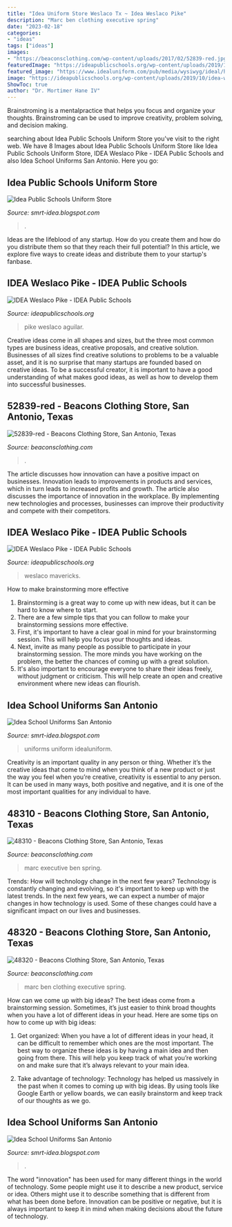 ```yaml
---
title: "Idea Uniform Store Weslaco Tx ~ Idea Weslaco Pike"
description: "Marc ben clothing executive spring"
date: "2023-02-18"
categories:
- "ideas"
tags: ["ideas"]
images:
- "https://beaconsclothing.com/wp-content/uploads/2017/02/52839-red.jpg"
featuredImage: "https://ideapublicschools.org/wp-content/uploads/2019/10/idea-kyle-mascot.png"
featured_image: "https://www.idealuniform.com/pub/media/wysiwyg/ideal/home-page-top-banner-mobile.jpg"
image: "https://ideapublicschools.org/wp-content/uploads/2019/10/idea-weslacopike-mascot.png"
ShowToc: true
author: "Dr. Mortimer Hane IV"
---
```



Brainstroming is a mentalpractice that helps you focus and organize your thoughts. Brainstroming can be used to improve creativity, problem solving, and decision making.

	

		
searching about Idea Public Schools Uniform Store you've visit to the right web. We have 8 Images about Idea Public Schools Uniform Store like Idea Public Schools Uniform Store, IDEA Weslaco Pike - IDEA Public Schools and also Idea School Uniforms San Antonio. Here you go:
		
    
## Idea Public Schools Uniform Store

<img loading=lazy src="https://ideapublicschools.org/wp-content/uploads/2019/10/idea-kyle-mascot.png" onerror="this.onerror=null;this.src='https://tse1.mm.bing.net/th?id=OIP.N5DF8zpQyXbTvumtFyPYsAHaHp&amp;pid=15.1';" alt="Idea Public Schools Uniform Store">

_Source: smrt-idea.blogspot.com_

>. 

	

Ideas are the lifeblood of any startup. How do you create them and how do you distribute them so that they reach their full potential? In this article, we explore five ways to create ideas and distribute them to your startup's fanbase.

    
## IDEA Weslaco Pike - IDEA Public Schools

<img loading=lazy src="https://ideapublicschools.org/wp-content/uploads/elementor/thumbs/Joe-Aguilar-pagdy6mxcuoebh4lavj123rh53r1qyrhqrqsvi12wc.jpg" onerror="this.onerror=null;this.src='https://tse2.mm.bing.net/th?id=OIP.Sn4mB2Zp8nmlBswqVHn24AAAAA&amp;pid=15.1';" alt="IDEA Weslaco Pike - IDEA Public Schools">

_Source: ideapublicschools.org_

>pike weslaco aguilar. 

	

Creative ideas come in all shapes and sizes, but the three most common types are business ideas, creative proposals, and creative solution. Businesses of all sizes find creative solutions to problems to be a valuable asset, and it is no surprise that many startups are founded based on creative ideas. To be a successful creator, it is important to have a good understanding of what makes good ideas, as well as how to develop them into successful businesses.

    
## 52839-red - Beacons Clothing Store, San Antonio, Texas

<img loading=lazy src="https://beaconsclothing.com/wp-content/uploads/2017/02/52839-red.jpg" onerror="this.onerror=null;this.src='https://tse1.mm.bing.net/th?id=OIP.DfQ5Uc5Hn4KRW4rOz0JBRQHaJ4&amp;pid=15.1';" alt="52839-red - Beacons Clothing Store, San Antonio, Texas">

_Source: beaconsclothing.com_

>. 

	

The article discusses how innovation can have a positive impact on businesses. Innovation leads to improvements in products and services, which in turn leads to increased profits and growth. The article also discusses the importance of innovation in the workplace. By implementing new technologies and processes, businesses can improve their productivity and compete with their competitors.

    
## IDEA Weslaco Pike - IDEA Public Schools

<img loading=lazy src="https://ideapublicschools.org/wp-content/uploads/2019/10/idea-weslacopike-mascot.png" onerror="this.onerror=null;this.src='https://tse2.mm.bing.net/th?id=OIP.Wm3asgCFjrmSi7BUO2zZTgHaIR&amp;pid=15.1';" alt="IDEA Weslaco Pike - IDEA Public Schools">

_Source: ideapublicschools.org_

>weslaco mavericks. 

	

How to make brainstorming more effective
1. Brainstorming is a great way to come up with new ideas, but it can be hard to know where to start.
2. There are a few simple tips that you can follow to make your brainstorming sessions more effective.
3. First, it's important to have a clear goal in mind for your brainstorming session. This will help you focus your thoughts and ideas.
4. Next, invite as many people as possible to participate in your brainstorming session. The more minds you have working on the problem, the better the chances of coming up with a great solution.
5. It's also important to encourage everyone to share their ideas freely, without judgment or criticism. This will help create an open and creative environment where new ideas can flourish.

    
## Idea School Uniforms San Antonio

<img loading=lazy src="https://www.idealuniform.com/pub/media/wysiwyg/ideal/home-page-top-banner-mobile.jpg" onerror="this.onerror=null;this.src='https://tse3.mm.bing.net/th?id=OIP.XpmvrloWB2KIJVN2k6MsyQHaEV&amp;pid=15.1';" alt="Idea School Uniforms San Antonio">

_Source: smrt-idea.blogspot.com_

>uniforms uniform idealuniform. 

	

Creativity is an important quality in any person or thing. Whether it’s the creative ideas that come to mind when you think of a new product or just the way you feel when you’re creative, creativity is essential to any person. It can be used in many ways, both positive and negative, and it is one of the most important qualities for any individual to have.

    
## 48310 - Beacons Clothing Store, San Antonio, Texas

<img loading=lazy src="https://beaconsclothing.com/wp-content/uploads/2020/06/48310-1-scaled.jpg" onerror="this.onerror=null;this.src='https://tse1.mm.bing.net/th?id=OIP.-9ywQF5uSfIeJKBOqBQPSwHaKr&amp;pid=15.1';" alt="48310 - Beacons Clothing Store, San Antonio, Texas">

_Source: beaconsclothing.com_

>marc executive ben spring. 

	

Trends: How will technology change in the next few years?
Technology is constantly changing and evolving, so it's important to keep up with the latest trends. In the next few years, we can expect a number of major changes in how technology is used. Some of these changes could have a significant impact on our lives and businesses.

    
## 48320 - Beacons Clothing Store, San Antonio, Texas

<img loading=lazy src="https://beaconsclothing.com/wp-content/uploads/2020/06/48320-1-scaled.jpg" onerror="this.onerror=null;this.src='https://tse4.mm.bing.net/th?id=OIP.v6yaSluraFELTbF5gKgSWwHaKm&amp;pid=15.1';" alt="48320 - Beacons Clothing Store, San Antonio, Texas">

_Source: beaconsclothing.com_

>marc ben clothing executive spring. 

	

How can we come up with big ideas?
The best ideas come from a brainstorming session. Sometimes, it’s just easier to think broad thoughts when you have a lot of different ideas in your head. Here are some tips on how to come up with big ideas:
1. Get organized: When you have a lot of different ideas in your head, it can be difficult to remember which ones are the most important. The best way to organize these ideas is by having a main idea and then going from there. This will help you keep track of what you’re working on and make sure that it’s always relevant to your main idea.

2. Take advantage of technology: Technology has helped us massively in the past when it comes to coming up with big ideas. By using tools like Google Earth or yellow boards, we can easily brainstorm and keep track of our thoughts as we go.

    
## Idea School Uniforms San Antonio

<img loading=lazy src="https://lh6.googleusercontent.com/proxy/UeOcNc7uCjuSzhy0G3MR0-1b0X7KMfFryZDkoOYUc6XoGGld3qCHWX2aJnD62Qb0cXnu_FIcuOn9l5gJNFeGsoNSMNP-mLOI0RIy3vOS8uB0UDqo-xcnRkwQ9XtZ1cXxbY_0-dEgxvR5ty64wDbtX__tQ6yXCU72HuElUfwzzWliB1CTZFBS1bprP4k=s0-d" onerror="this.onerror=null;this.src='https://tse3.mm.bing.net/th?id=OIP.dUlASUQT0FrCTuuDkc4p_AHaE8&amp;pid=15.1';" alt="Idea School Uniforms San Antonio">

_Source: smrt-idea.blogspot.com_

>. 

	

The word "innovation" has been used for many different things in the world of technology. Some people might use it to describe a new product, service or idea. Others might use it to describe something that is different from what has been done before. Innovation can be positive or negative, but it is always important to keep it in mind when making decisions about the future of technology.

